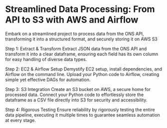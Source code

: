 # Streamlined Data Processing: From API to S3 with AWS and Airflow
 Embark on a streamlined project to process data from the ONS API, transforming it into a structured format, and securely storing it on AWS S3

Step 1: Extract & Transform
Extract JSON data from the ONS API and transform it into a clear dataframe, ensuring each field has its own column for easy handling of diverse data types.

Step 2: EC2 & Airflow Setup
Demystify EC2 setup, install dependencies, and Airflow on the command line. Upload your Python code to Airflow, creating simple yet effective DAGs for automation.

Step 3: S3 Integration
Create an S3 bucket on AWS, a secure home for processed data. Connect your Python code to effortlessly store the dataframe as a CSV file directly into S3 for security and accessibility.

Step 4: Rigorous Testing
Ensure reliability by rigorously testing the entire data pipeline, executing it multiple times to guarantee seamless automation at every stage.